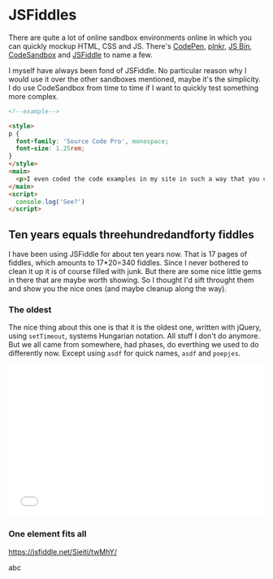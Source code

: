 <!--
  date: 9999-99-99
  modified: 9999-99-99
  slug: jsfiddles
  type: post
  header: vita-m-H9eMr6NdlPU-unsplash.jpg
  headerColofon: photo by [Vita M](https://unsplash.com/@esuvita)
  headerClassName: no-blur darken
  excerpt: 
  categories: Javascript
  tags: CSS, transitions
-->

# JSFiddles

There are quite a lot of online sandbox environments online in which you can quickly mockup HTML, CSS and JS. There's [CodePen](https://codepen.io/), [plnkr](https://plnkr.co/), [JS Bin](https://jsbin.com), [CodeSandbox](https://codesandbox.io) and [JSFiddle](http://jsfiddle.net/) to name a few.

I myself have always been fond of JSFiddle. No particular reason why I would use it over the other sandboxes mentioned, maybe it's the simplicity. I do use CodeSandbox from time to time if I want to quickly test something more complex.

```html 
<!--example-->

<style>
p {
  font-family: 'Source Code Pro', monospace;
  font-size: 1.25rem;
}
</style>
<main>
  <p>I even coded the code examples in my site in such a way that you can open them as JSFiddle if you press that button --></p>
</main>
<script>
  console.log('See?')
</script>
``` 

## Ten years equals threehundredandforty fiddles

I have been using JSFiddle for about ten years now. That is 17 pages of fiddles, which amounts to 17*20=340 fiddles. Since I never bothered to clean it up it is of course filled with junk. But there are some nice little gems in there that are maybe worth showing. So I thought I'd sift throught them and show you the nice ones (and maybe cleanup along the way).

### The oldest

The nice thing about this one is that it is the oldest one, written with jQuery, using `setTimeout`, systems Hungarian notation. All stuff I don't do anymore. But we all came from somewhere, had phases, do everthing we used to do differently now. Except using `asdf` for quick names, `asdf` and `poepjes`.

<!--

//fiddle.jshell.net/EaNPh/show/light/
<iframe src="https://jsfiddle.net/EaNPh/embedded/result/" width="100%" height="400" frameborder="0"></iframe>

-->

<iframe width="100%" height="300" src="//jsfiddle.net/Sjeiti/EaNPh/embedded/result/" allowfullscreen="allowfullscreen" allowpaymentrequest frameborder="0"></iframe>

<!--jsfiddle:EaNPh-->

### One element fits all

<!--jsfiddle:twMhY-->

https://jsfiddle.net/Sjeiti/twMhY/

abc

